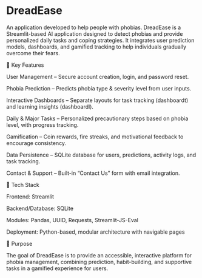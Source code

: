 # DreadEase
An application developed to help people with phobias.
DreadEase is a Streamlit-based AI application designed to detect phobias and provide personalized daily tasks and coping strategies. It integrates user prediction models, dashboards, and gamified tracking to help individuals gradually overcome their fears.

🔹 Key Features

User Management – Secure account creation, login, and password reset.

Phobia Prediction – Predicts phobia type & severity level from user inputs.

Interactive Dashboards – Separate layouts for task tracking (dashboardt) and learning insights (dashboardl).

Daily & Major Tasks – Personalized precautionary steps based on phobia level, with progress tracking.

Gamification – Coin rewards, fire streaks, and motivational feedback to encourage consistency.

Data Persistence – SQLite database for users, predictions, activity logs, and task tracking.

Contact & Support – Built-in “Contact Us” form with email integration.

🔹 Tech Stack

Frontend: Streamlit

Backend/Database: SQLite

Modules: Pandas, UUID, Requests, Streamlit-JS-Eval

Deployment: Python-based, modular architecture with navigable pages

🔹 Purpose

The goal of DreadEase is to provide an accessible, interactive platform for phobia management, combining prediction, habit-building, and supportive tasks in a gamified experience for users.

